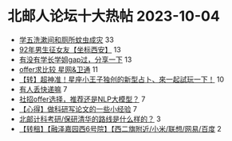 # 北邮人论坛十大热帖 2023-10-04

- [学五洗漱间和厕所蚊虫成灾](https://bbs.byr.cn/article/Picture/3351321) 33
- [92年男生征女友【坐标西安】](https://bbs.byr.cn/article/Friends/2045765) 13
- [有没有学长学姐gap过，分享一下](https://bbs.byr.cn/article/Talking/6401807) 13
- [offer求比较 星网&amp;卫通](https://bbs.byr.cn/article/Job/2196544) 11
- [【转】超神准！星座小王子独创的新型占卜、來一起試玩一下！](https://bbs.byr.cn/article/Constellations/326533) 10
- [有人丢快递嘛](https://bbs.byr.cn/article/Feeling/3203662) 7
- [社招offer选择，推荐还是NLP大模型？](https://bbs.byr.cn/article/WorkLife/1204937) 7
- [【心得】做科研写论文的一些小经验](https://bbs.byr.cn/article/Paper/31662) 7
- [北邮计科考研/保研清华的路线是什么样的？](https://bbs.byr.cn/article/AimGraduate/1227169) 3
- [【转租】【融泽嘉园西6号院】【西二旗附近/小米/联想/网易/百度](https://bbs.byr.cn/article/Home/136563) 2



